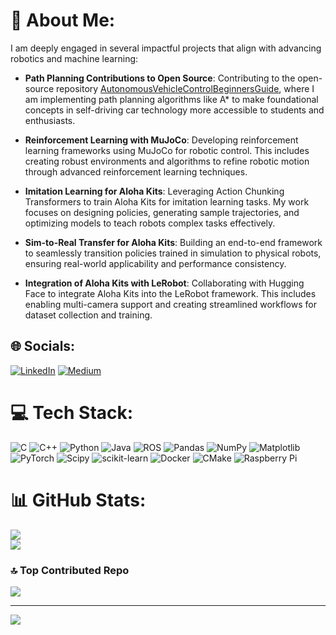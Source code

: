 # 💫 About Me:

I am deeply engaged in several impactful projects that align with advancing robotics and machine learning:

- **Path Planning Contributions to Open Source**: Contributing to the open-source repository [AutonomousVehicleControlBeginnersGuide](https://github.com/ShisatoYano/AutonomousVehicleControlBeginnersGuide), where I am implementing path planning algorithms like A* to make foundational concepts in self-driving car technology more accessible to students and enthusiasts.

- **Reinforcement Learning with MuJoCo**: Developing reinforcement learning frameworks using MuJoCo for robotic control. This includes creating robust environments and algorithms to refine robotic motion through advanced reinforcement learning techniques.

- **Imitation Learning for Aloha Kits**: Leveraging Action Chunking Transformers to train Aloha Kits for imitation learning tasks. My work focuses on designing policies, generating sample trajectories, and optimizing models to teach robots complex tasks effectively.

- **Sim-to-Real Transfer for Aloha Kits**: Building an end-to-end framework to seamlessly transition policies trained in simulation to physical robots, ensuring real-world applicability and performance consistency.

- **Integration of Aloha Kits with LeRobot**: Collaborating with Hugging Face to integrate Aloha Kits into the LeRobot framework. This includes enabling multi-camera support and creating streamlined workflows for dataset collection and training.

## 🌐 Socials:
[![LinkedIn](https://img.shields.io/badge/LinkedIn-%230077B5.svg?logo=linkedin&logoColor=white)](https://linkedin.com/in/shantanu-parab) [![Medium](https://img.shields.io/badge/Medium-12100E?logo=medium&logoColor=white)](https://medium.com/@Shantanuparab) 

# 💻 Tech Stack:
![C](https://img.shields.io/badge/c-%2300599C.svg?style=for-the-badge&logo=c&logoColor=white) ![C++](https://img.shields.io/badge/c++-%2300599C.svg?style=for-the-badge&logo=c%2B%2B&logoColor=white) ![Python](https://img.shields.io/badge/python-3670A0?style=for-the-badge&logo=python&logoColor=ffdd54) ![Java](https://img.shields.io/badge/java-%23ED8B00.svg?style=for-the-badge&logo=openjdk&logoColor=white) ![ROS](https://img.shields.io/badge/ros-%230A0FF9.svg?style=for-the-badge&logo=ros&logoColor=white) ![Pandas](https://img.shields.io/badge/pandas-%23150458.svg?style=for-the-badge&logo=pandas&logoColor=white) ![NumPy](https://img.shields.io/badge/numpy-%23013243.svg?style=for-the-badge&logo=numpy&logoColor=white) ![Matplotlib](https://img.shields.io/badge/Matplotlib-%23ffffff.svg?style=for-the-badge&logo=Matplotlib&logoColor=black) ![PyTorch](https://img.shields.io/badge/PyTorch-%23EE4C2C.svg?style=for-the-badge&logo=PyTorch&logoColor=white) ![Scipy](https://img.shields.io/badge/SciPy-%230C55A5.svg?style=for-the-badge&logo=scipy&logoColor=%white) ![scikit-learn](https://img.shields.io/badge/scikit--learn-%23F7931E.svg?style=for-the-badge&logo=scikit-learn&logoColor=white) ![Docker](https://img.shields.io/badge/docker-%230db7ed.svg?style=for-the-badge&logo=docker&logoColor=white) ![CMake](https://img.shields.io/badge/CMake-%23008FBA.svg?style=for-the-badge&logo=cmake&logoColor=white) ![Raspberry Pi](https://img.shields.io/badge/-RaspberryPi-C51A4A?style=for-the-badge&logo=Raspberry-Pi)
# 📊 GitHub Stats:
![](https://github-readme-stats.vercel.app/api?username=shantanuparabumd&theme=dark&hide_border=false&include_all_commits=true&count_private=true)<br/>
![](https://github-readme-stats.vercel.app/api/top-langs/?username=shantanuparabumd&theme=dark&hide_border=false&include_all_commits=true&count_private=true&layout=compact)

### 🔝 Top Contributed Repo
![](https://github-contributor-stats.vercel.app/api?username=shantanuparabumd&limit=5&theme=dark&combine_all_yearly_contributions=true)

---
[![](https://visitcount.itsvg.in/api?id=shantanuparabumd&icon=0&color=8)](https://visitcount.itsvg.in)

<!-- Proudly created with GPRM ( https://gprm.itsvg.in ) -->
